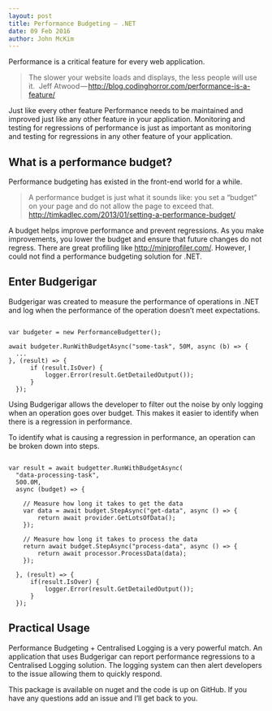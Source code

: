 ```yaml
---
layout: post
title: Performance Budgeting — .NET
date: 09 Feb 2016
author: John McKim
---
```

Performance is a critical feature for every web application.

> The slower your website loads and displays, the less people will use it. 
Jeff Atwood — http://blog.codinghorror.com/performance-is-a-feature/

Just like every other feature Performance needs to be maintained and improved just like any other feature in your application. Monitoring and testing for regressions of performance is just as important as monitoring and testing for regressions in any other feature of your application.


## What is a performance budget?
Performance budgeting has existed in the front-end world for a while.

> A performance budget is just what it sounds like: you set a “budget” on your page and do not allow the page to exceed that.
http://timkadlec.com/2013/01/setting-a-performance-budget/

A budget helps improve performance and prevent regressions. As you make improvements, you lower the budget and ensure that future changes do not regress. There are great profiling like http://miniprofiler.com/. However, I could not find a performance budgeting solution for .NET.

## Enter Budgerigar
Budgerigar was created to measure the performance of operations in .NET and log when the performance of the operation doesn’t meet expectations.

<pre class="blah"><code class="cs">
var budgeter = new PerformanceBudgetter();

await budgeter.RunWithBudgetAsync("some-task", 50M, async (b) => {
  ...  
}, (result) => {
      if (result.IsOver) {
          logger.Error(result.GetDetailedOutput());
      }
  });
</code></pre>

Using Budgerigar allows the developer to filter out the noise by only logging when an operation goes over budget. This makes it easier to identify when there is a regression in performance.

To identify what is causing a regression in performance, an operation can be broken down into steps.

<pre><code class="cs">
var result = await budgetter.RunWithBudgetAsync(
  "data-processing-task",
  500.0M,
  async (budget) => {

    // Measure how long it takes to get the data
    var data = await budget.StepAsync("get-data", async () => {
        return await provider.GetLotsOfData();
    });

    // Measure how long it takes to process the data
    return await budget.StepAsync("process-data", async () => {
        return await processor.ProcessData(data);
    });

  }, (result) => {
      if(result.IsOver) {
          logger.Error(result.GetDetailedOutput());
      }
  });
</code></pre>

## Practical Usage
Performance Budgeting + Centralised Logging is a very powerful match. An application that uses Budgerigar can report performance regressions to a Centralised Logging solution. The logging system can then alert developers to the issue allowing them to quickly respond.

This package is available on nuget and the code is up on GitHub. If you have any questions add an issue and I’ll get back to you.
